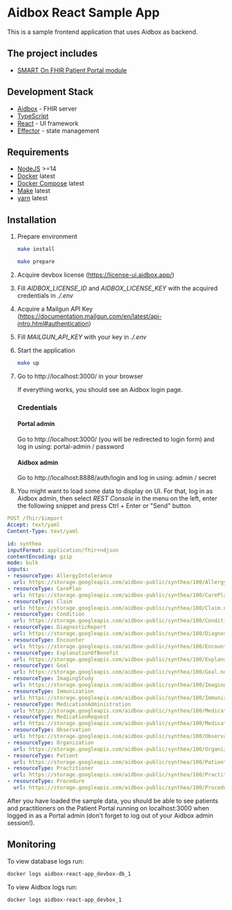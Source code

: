 # Aidbox React Sample App

This is a sample frontend application that uses Aidbox as backend.

## The project includes

- [SMART On FHIR Patient Portal module](https://github.com/Aidbox/aidbox-react-app/wiki/smart-app)

## Development Stack

- [Aidbox](https://docs.aidbox.app/) - FHIR server 
- [TypeScript](https://www.typescriptlang.org/)
- [React](https://reactjs.org/) - UI framework
- [Effector](https://effector.dev/) - state management

## Requirements

- [NodeJS](https://nodejs.org/en/) >=14
- [Docker](https://www.docker.com/) latest
- [Docker Compose](https://docs.docker.com/compose/) latest
- [Make](https://www.gnu.org/software/make/) latest
- [yarn](https://yarnpkg.com/) latest

## Installation

1. Prepare environment

   ```sh
   make install

   make prepare
   ```

2. Acquire devbox license (https://license-ui.aidbox.app/)
3. Fill _AIDBOX_LICENSE_ID_ and _AIDBOX_LICENSE_KEY_ with the acquired credentials in _./.env_
4. Acquire a Mailgun API Key (https://documentation.mailgun.com/en/latest/api-intro.html#authentication)
5. Fill _MAILGUN_API_KEY_ with your key in _./.env_
6. Start the application

   ```sh
   make up
   ```

7. Go to http://localhost:3000/ in your browser

   If everything works, you should see an Aidbox login page.

   ### Credentials

   #### Portal admin

   Go to http://localhost:3000/ (you will be redirected to login form) and log in using: portal-admin / password

   #### Aidbox admin

   Go to http://localhost:8888/auth/login and log in using: admin / secret

8. You might want to load some data to display on UI. For that, log in as Aidbox admin, then select _REST Console_ in the menu on the left, enter the following snippet and press Ctrl + Enter or "Send" button

```yaml
POST /fhir/$import
Accept: text/yaml
Content-Type: text/yaml

id: synthea
inputFormat: application/fhir+ndjson
contentEncoding: gzip
mode: bulk
inputs:
- resourceType: AllergyIntolerance
  url: https://storage.googleapis.com/aidbox-public/synthea/100/AllergyIntolerance.ndjson.gz
- resourceType: CarePlan
  url: https://storage.googleapis.com/aidbox-public/synthea/100/CarePlan.ndjson.gz
- resourceType: Claim
  url: https://storage.googleapis.com/aidbox-public/synthea/100/Claim.ndjson.gz
- resourceType: Condition
  url: https://storage.googleapis.com/aidbox-public/synthea/100/Condition.ndjson.gz
- resourceType: DiagnosticReport
  url: https://storage.googleapis.com/aidbox-public/synthea/100/DiagnosticReport.ndjson.gz
- resourceType: Encounter
  url: https://storage.googleapis.com/aidbox-public/synthea/100/Encounter.ndjson.gz
- resourceType: ExplanationOfBenefit
  url: https://storage.googleapis.com/aidbox-public/synthea/100/ExplanationOfBenefit.ndjson.gz
- resourceType: Goal
  url: https://storage.googleapis.com/aidbox-public/synthea/100/Goal.ndjson.gz
- resourceType: ImagingStudy
  url: https://storage.googleapis.com/aidbox-public/synthea/100/ImagingStudy.ndjson.gz
- resourceType: Immunization
  url: https://storage.googleapis.com/aidbox-public/synthea/100/Immunization.ndjson.gz
- resourceType: MedicationAdministration
  url: https://storage.googleapis.com/aidbox-public/synthea/100/MedicationAdministration.ndjson.gz
- resourceType: MedicationRequest
  url: https://storage.googleapis.com/aidbox-public/synthea/100/MedicationRequest.ndjson.gz
- resourceType: Observation
  url: https://storage.googleapis.com/aidbox-public/synthea/100/Observation.ndjson.gz
- resourceType: Organization
  url: https://storage.googleapis.com/aidbox-public/synthea/100/Organization.ndjson.gz
- resourceType: Patient
  url: https://storage.googleapis.com/aidbox-public/synthea/100/Patient.ndjson.gz
- resourceType: Practitioner
  url: https://storage.googleapis.com/aidbox-public/synthea/100/Practitioner.ndjson.gz
- resourceType: Procedure
  url: https://storage.googleapis.com/aidbox-public/synthea/100/Procedure.ndjson.gz
```

After you have loaded the sample data, you should be able to see patients and practitioners on the Patient Portal running on localhost:3000 when logged in as a Portal admin (don't forget to log out of your Aidbox admin session!).

## Monitoring

To view database logs run:
```sh
docker logs aidbox-react-app_devbox-db_1
```

To view Aidbox logs run:
```sh
docker logs aidbox-react-app_devbox_1
